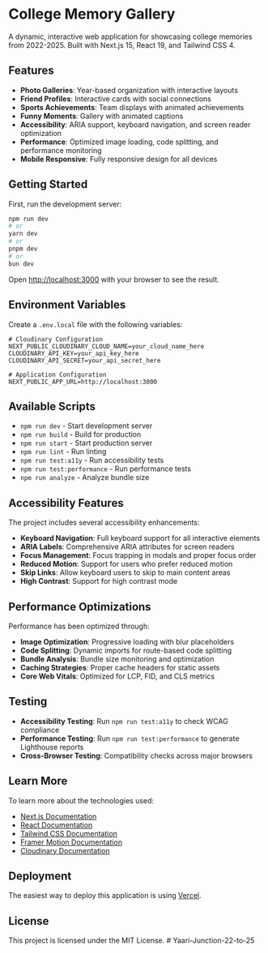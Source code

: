 # College Memory Gallery

A dynamic, interactive web application for showcasing college memories from 2022-2025. Built with Next.js 15, React 19, and Tailwind CSS 4.

## Features

- **Photo Galleries**: Year-based organization with interactive layouts
- **Friend Profiles**: Interactive cards with social connections
- **Sports Achievements**: Team displays with animated achievements
- **Funny Moments**: Gallery with animated captions
- **Accessibility**: ARIA support, keyboard navigation, and screen reader optimization
- **Performance**: Optimized image loading, code splitting, and performance monitoring
- **Mobile Responsive**: Fully responsive design for all devices

## Getting Started

First, run the development server:

```bash
npm run dev
# or
yarn dev
# or
pnpm dev
# or
bun dev
```

Open [http://localhost:3000](http://localhost:3000) with your browser to see the result.

## Environment Variables

Create a `.env.local` file with the following variables:

```env
# Cloudinary Configuration
NEXT_PUBLIC_CLOUDINARY_CLOUD_NAME=your_cloud_name_here
CLOUDINARY_API_KEY=your_api_key_here
CLOUDINARY_API_SECRET=your_api_secret_here

# Application Configuration
NEXT_PUBLIC_APP_URL=http://localhost:3000
```

## Available Scripts

- `npm run dev` - Start development server
- `npm run build` - Build for production
- `npm run start` - Start production server
- `npm run lint` - Run linting
- `npm run test:a11y` - Run accessibility tests
- `npm run test:performance` - Run performance tests
- `npm run analyze` - Analyze bundle size

## Accessibility Features

The project includes several accessibility enhancements:

- **Keyboard Navigation**: Full keyboard support for all interactive elements
- **ARIA Labels**: Comprehensive ARIA attributes for screen readers
- **Focus Management**: Focus trapping in modals and proper focus order
- **Reduced Motion**: Support for users who prefer reduced motion
- **Skip Links**: Allow keyboard users to skip to main content areas
- **High Contrast**: Support for high contrast mode

## Performance Optimizations

Performance has been optimized through:

- **Image Optimization**: Progressive loading with blur placeholders
- **Code Splitting**: Dynamic imports for route-based code splitting
- **Bundle Analysis**: Bundle size monitoring and optimization
- **Caching Strategies**: Proper cache headers for static assets
- **Core Web Vitals**: Optimized for LCP, FID, and CLS metrics

## Testing

- **Accessibility Testing**: Run `npm run test:a11y` to check WCAG compliance
- **Performance Testing**: Run `npm run test:performance` to generate Lighthouse reports
- **Cross-Browser Testing**: Compatibility checks across major browsers

## Learn More

To learn more about the technologies used:

- [Next.js Documentation](https://nextjs.org/docs)
- [React Documentation](https://react.dev/)
- [Tailwind CSS Documentation](https://tailwindcss.com/docs)
- [Framer Motion Documentation](https://www.framer.com/motion/)
- [Cloudinary Documentation](https://cloudinary.com/documentation)

## Deployment

The easiest way to deploy this application is using [Vercel](https://vercel.com/new).

## License

This project is licensed under the MIT License.
#   Y a a r i - J u n c t i o n - 2 2 - t o - 2 5  
 